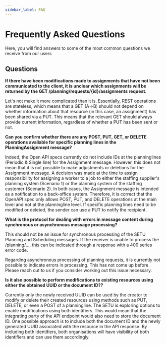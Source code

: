 ```yaml
---
sidebar_label: FAQ
---
```

# Frequently Asked Questions

Here, you will find answers to some of the most common questions we receive from our users

## Questions

**If there have been modifications made to assignments that have not been communicated to the client, it is unclear which assignments will be returned by the GET /planning/requests/{id}/assignments request.**

Let's not make it more complicated than it is. Essentially, REST operations are stateless, which means that a GET (A->B) should not depend on whether information about that resource (in this case, an assignment) has been shared via a PUT. This means that the relevant GET should always provide current information, regardless of whether a PUT has been sent or not.

**Can you confirm whether there are any POST, PUT, GET, or DELETE operations available for specific planning lines in the PlanningAssignment message?**

Indeed, the Open API specs currently do not include IDs at the planninglines (Periodic & Single line) for the Assignment message. However, this does not mean that it is not possible to make adjustments or deletions for the Assignment message. A decision was made at the time to assign responsibility for assigning a worker to a job to either the staffing supplier's planning system (Scenario 1) or the planning system of the staffing customer (Scenario 2). In both cases, the Assignment message is intended as a notification to a back-office system. Therefore, it is correct that the OpenAPI spec only allows POST, PUT, and DELETE operations at the main level and not at the planningline level. If specific planning lines need to be modified or deleted, the sender can use a PUT to notify the recipient.

**What is the protocol for dealing with errors in message content during synchronous or asynchronous message processing?**

This should not be an issue for synchronous processing of the SETU Planning and Scheduling messages. If the receiver is unable to process the /planning/..., this can be indicated through a response with a 400 series error code.

Regarding asynchronous processing of planning requests, it is currently not possible to indicate errors in processing. This has not come up before. Please reach out to us if you consider working out this issue necessary.

**Is it also possible to perform modifications to existing resources using either the obtained UUID or the document ID??**

Currently only the newly received UUID can be used by the creator to modify or delete their created resources using methods such as PUT, DELETE, or even a POST of a planningline. The SETU is exploring options to enable modifications using both identifiers. This would mean that the integrating party of the API endpoint would also need to store the document ID. One possible approach is to include both the document ID and the newly generated UUID associated with the resource in the API response. By including both identifiers, both organisations will have visibility of both identifiers and can use them accordingly.
